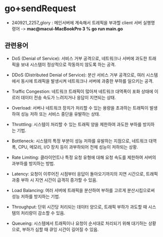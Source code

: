 # go+sendRequest

- 240921_2257_glory : 메인서버에 계속해서 트레픽을 부과할 client 서버 실행명령어 -> **mac@macui-MacBookPro 3 % go run main.go**

## 관련용어

- DoS (Denial of Service): 서비스 거부 공격으로, 네트워크나 서버에 과도한 트래픽을 보내 시스템이 정상적으로 작동하지 않도록 하는 공격.

- DDoS (Distributed Denial of Service): 분산 서비스 거부 공격으로, 여러 시스템에서 동시에 트래픽을 발생시켜 네트워크나 서버에 과중한 부하를 일으키는 공격.

- Traffic Congestion: 네트워크 트래픽이 많아져 네트워크 대역폭이 포화 상태에 이르러 데이터 전송 속도가 느려지거나 응답이 지연되는 상태.

- Overload: 서버나 네트워크 장치가 처리할 수 있는 용량을 초과하는 트래픽이 발생하여 성능 저하 또는 서비스 중단을 유발하는 상태.

- Throttling: 시스템이 처리할 수 있는 트래픽 양을 제한하여 과도한 부하를 방지하는 기법.

- Bottleneck: 시스템의 특정 부분이 성능 저하를 유발하는 지점으로, 네트워크 대역폭, CPU, 메모리, I/O 장치 등이 과부하되어 전체 성능이 저하되는 상황.

- Rate Limiting: 클라이언트나 특정 요청 유형에 대해 요청 속도를 제한하여 서버의 과부하를 방지하는 방법.

- Latency: 요청이 이루어진 시점부터 응답이 돌아오기까지의 지연 시간으로, 트래픽 과중 부하 시 지연 시간이 급격히 증가할 수 있음.

- Load Balancing: 여러 서버에 트래픽을 분산하여 부하를 고르게 분산시킴으로써 성능 저하를 방지하는 기법.

- Throughput: 단위 시간당 처리되는 데이터 양으로, 트래픽 부하가 과도할 때 시스템의 처리량이 감소할 수 있음.

- Queueing: 시스템에서 트래픽이나 요청이 순서대로 처리되기 위해 대기하는 상황으로, 부하가 심할 때 큐잉 시간이 길어질 수 있음.